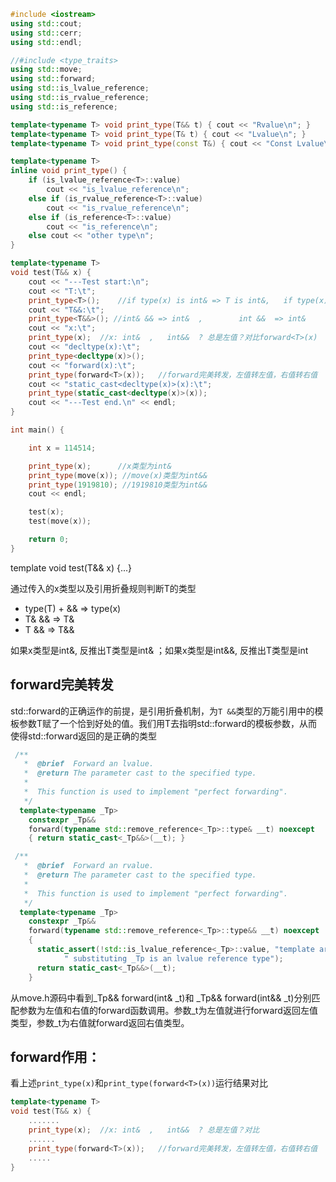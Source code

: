```cpp
#include <iostream>
using std::cout;
using std::cerr;
using std::endl;

//#include <type_traits>
using std::move;
using std::forward;
using std::is_lvalue_reference;
using std::is_rvalue_reference;
using std::is_reference;

template<typename T> void print_type(T&& t) { cout << "Rvalue\n"; }
template<typename T> void print_type(T& t) { cout << "Lvalue\n"; }
template<typename T> void print_type(const T&) { cout << "Const Lvalue\n"; }

template<typename T>
inline void print_type() {
    if (is_lvalue_reference<T>::value)
        cout << "is_lvalue_reference\n";
    else if (is_rvalue_reference<T>::value)
        cout << "is_rvalue_reference\n";
    else if (is_reference<T>::value)
        cout << "is_reference\n";
    else cout << "other type\n";
}

template<typename T>
void test(T&& x) {
    cout << "---Test start:\n";
    cout << "T:\t";
    print_type<T>();    //if type(x) is int& => T is int&,   if type(x) is int&& => T is int
    cout << "T&&:\t";
    print_type<T&&>(); //int& && => int&  ,        int &&  => int&
    cout << "x:\t";
    print_type(x);  //x: int&  ,   int&&  ? 总是左值？对比forward<T>(x)
    cout << "decltype(x):\t";
    print_type<decltype(x)>();
    cout << "forward(x):\t";
    print_type(forward<T>(x));   //forward完美转发，左值转左值，右值转右值
    cout << "static_cast<decltype(x)>(x):\t";
    print_type(static_cast<decltype(x)>(x));
    cout << "---Test end.\n" << endl;
}

int main() {

    int x = 114514;

    print_type(x);      //x类型为int&
    print_type(move(x)); //move(x)类型为int&&
    print_type(1919810); //1919810类型为int&&
    cout << endl;

    test(x);
    test(move(x));

    return 0;
}
```
template<typename T>
void test(T&& x) {...}

通过传入的x类型以及引用折叠规则判断T的类型

- type(T) + && => type(x)
- T& && => T&
- T  && => T&&

如果x类型是int&, 反推出T类型是int&
；如果x类型是int&&, 反推出T类型是int

## forward完美转发
std::forward的正确运作的前提，是引用折叠机制，为``T &&``类型的万能引用中的模板参数T赋了一个恰到好处的值。我们用T去指明std::forward的模板参数，从而使得std::forward返回的是正确的类型
```cpp
 /**
   *  @brief  Forward an lvalue.
   *  @return The parameter cast to the specified type.
   *
   *  This function is used to implement "perfect forwarding".
   */
  template<typename _Tp>
    constexpr _Tp&&
    forward(typename std::remove_reference<_Tp>::type& __t) noexcept
    { return static_cast<_Tp&&>(__t); }

 /**
   *  @brief  Forward an rvalue.
   *  @return The parameter cast to the specified type.
   *
   *  This function is used to implement "perfect forwarding".
   */
  template<typename _Tp>
    constexpr _Tp&&
    forward(typename std::remove_reference<_Tp>::type&& __t) noexcept
    {
      static_assert(!std::is_lvalue_reference<_Tp>::value, "template argument"
		    " substituting _Tp is an lvalue reference type");
      return static_cast<_Tp&&>(__t);
    }
```
从move.h源码中看到_Tp&& forward(int& _t)和 _Tp&& forward(int&& _t)分别匹配参数为左值和右值的forward函数调用。参数_t为左值就进行forward返回左值类型，参数_t为右值就forward返回右值类型。

## forward作用：
看上述``print_type(x)``和``print_type(forward<T>(x))``运行结果对比
```cpp
template<typename T>
void test(T&& x) {
    .......
    print_type(x);  //x: int&  ,   int&&  ? 总是左值？对比
    ......
    print_type(forward<T>(x));   //forward完美转发，左值转左值，右值转右值
    .....
}
```
